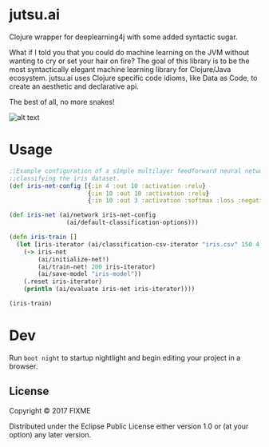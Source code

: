 # jutsu.ai

Clojure wrapper for deeplearning4j with some added syntactic sugar.

What if I told you that you could do machine learning on the JVM without wanting to cry or 
set your hair on fire? The goal of this library is to be the most syntactically elegant machine learning library for Clojure/Java ecosystem. jutsu.ai uses Clojure specific code idioms, like Data as Code, to create an aesthetic and declarative api.

The best of all, no more snakes!


![alt text](http://wp.patheos.com.s3.amazonaws.com/blogs/wildhunt/files/2011/03/saintpatrick.jpg)

# Usage

```clojure
;;Example configuration of a simple multilayer feedforward neural network architecture
;;classifying the iris dataset.
(def iris-net-config [{:in 4 :out 10 :activation :relu}
                      {:in 10 :out 10 :activation :relu}
                      {:in 10 :out 3 :activation :softmax :loss :negative-log-likelihood}])

(def iris-net (ai/network iris-net-config
                (ai/default-classification-options)))

(defn iris-train []
  (let [iris-iterator (ai/classification-csv-iterator "iris.csv" 150 4 3)]
    (-> iris-net
        (ai/initialize-net!)
        (ai/train-net! 200 iris-iterator)
        (ai/save-model "iris-model"))
    (.reset iris-iterator)
    (println (ai/evaluate iris-net iris-iterator))))

(iris-train)
```
# Dev

Run `boot night` to startup nightlight and begin editing your project in a browser.

## License

Copyright © 2017 FIXME

Distributed under the Eclipse Public License either version 1.0 or (at
your option) any later version.
